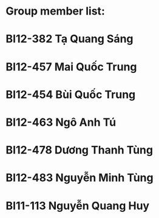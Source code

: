 # Group member list:
# BI12-382 Tạ Quang Sáng
# BI12-457 Mai Quốc Trung
# BI12-454 Bùi Quốc Trung
# BI12-463 Ngô Anh Tú
# BI12-478 Dương Thanh Tùng
# BI12-483 Nguyễn Minh Tùng
# BI11-113 Nguyễn Quang Huy